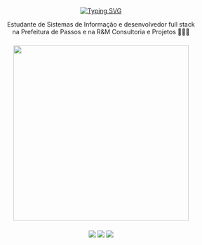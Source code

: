 <div align="center">
  
  [![Typing SVG](https://readme-typing-svg.demolab.com?font=Fira+Code&pause=1000&color=FF6E96&center=true&random=false&width=500&lines=Olá,+meu+nome+é+Henrique+Menezes.;Seja+bem-vindo+ao+meu+repositório!+%E2%AD%90%EF%B8%8F)](https://git.io/typing-svg)
  
  Estudante de Sistemas de Informação e desenvolvedor full stack<br>na Prefeitura de Passos e na R&M Consultoria e Projetos 👨🏻‍💻

  ###

  <img width="400px" src="https://skillicons.dev/icons?i=cs,dotnet,flutter,html,css,js,nodejs,py,git" />

  ###

  <!-- <img src="https://github-readme-stats.vercel.app/api/top-langs?username=menezesho&locale=pt-br&hide_title=false&layout=compact&card_width=320&langs_count=6&theme=dracula&hide_border=true" height="205" alt="languages graph"/> -->

  ###
  
  <div align="center">
    <a href="https://instagram.com/menezesh.o" target="_blank"><img src="https://img.shields.io/badge/-Instagram-%23E4405F?style=for-the-badge&logo=instagram&logoColor=white" target="_blank"></a>
    <a href="https://www.linkedin.com/in/menezesho" target="_blank"><img src="https://img.shields.io/badge/-LinkedIn-%230077B5?style=for-the-badge&logo=linkedin&logoColor=white" target="_blank"></a>  
    <a href = "mailto:henryyquemenezes@gmail.com" target="_blank"><img src="https://img.shields.io/badge/-Gmail-%23333?style=for-the-badge&logo=gmail&logoColor=white" target="_blank"></a>
  </div>
  
</div>

